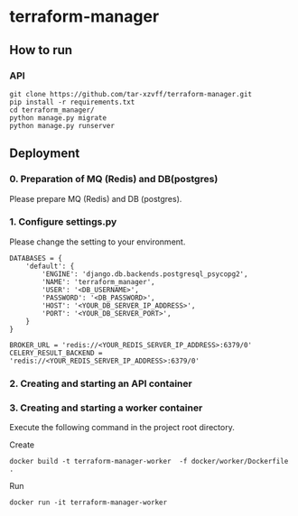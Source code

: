 # terraform-manager

## How to run

### API
```
git clone https://github.com/tar-xzvff/terraform-manager.git
pip install -r requirements.txt
cd terraform_manager/
python manage.py migrate
python manage.py runserver
```

## Deployment
### 0. Preparation of MQ (Redis) and DB(postgres)
Please prepare MQ (Redis) and DB (postgres).

### 1. Configure settings.py
Please change the setting to your environment.
```
DATABASES = {
    'default': {
        'ENGINE': 'django.db.backends.postgresql_psycopg2',
        'NAME': 'terraform_manager',
        'USER': '<DB_USERNAME>',
        'PASSWORD': '<DB_PASSWORD>',
        'HOST': '<YOUR_DB_SERVER_IP_ADDRESS>',
        'PORT': '<YOUR_DB_SERVER_PORT>',
    }
}

BROKER_URL = 'redis://<YOUR_REDIS_SERVER_IP_ADDRESS>:6379/0'
CELERY_RESULT_BACKEND = 'redis://<YOUR_REDIS_SERVER_IP_ADDRESS>:6379/0'
```


### 2. Creating and starting an API container

### 3. Creating and starting a worker container
Execute the following command in the project root directory.

Create
```
docker build -t terraform-manager-worker  -f docker/worker/Dockerfile .
```

Run
```
docker run -it terraform-manager-worker
```